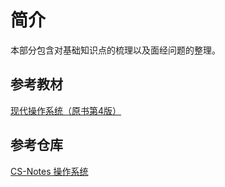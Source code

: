 # 简介

本部分包含对基础知识点的梳理以及面经问题的整理。

## 参考教材

[现代操作系统（原书第4版）](https://book.douban.com/subject/27096665/)

## 参考仓库

[CS-Notes 操作系统](http://www.cyc2018.xyz/)

